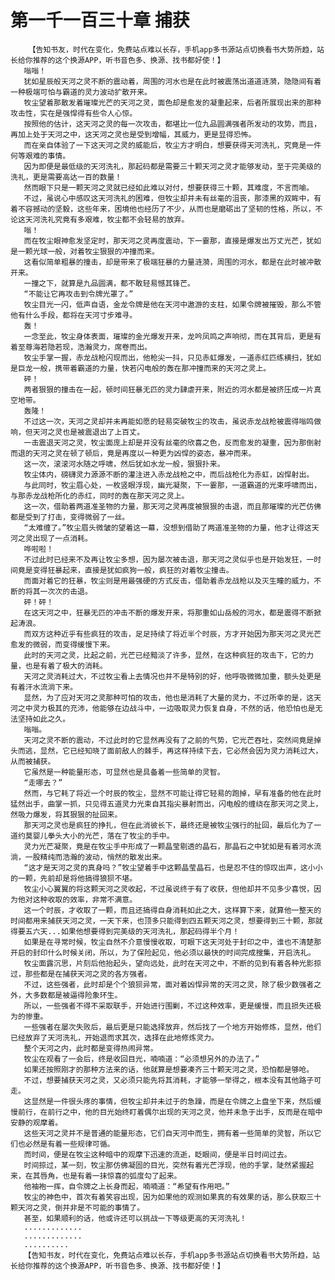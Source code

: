 # 第一千一百三十章 捕获
        【告知书友，时代在变化，免费站点难以长存，手机app多书源站点切换看书大势所趋，站长给你推荐的这个换源APP，听书音色多、换源、找书都好使！】
       嗡嗡！
       犹如星辰般天河之灵不断的震动着，周围的河水也是在此时被震荡出道道涟漪，隐隐间有着一种极端可怕与霸道的灵力波动扩散开来。
       牧尘望着那散发着璀璨光芒的天河之灵，面色却是愈发的凝重起来，后者所展现出来的那种攻击性，实在是强悍得有些令人心惊。
       按照他的估计，这天河之灵的每一次攻击，都堪比一位九品圆满强者所发动的攻势，而且，再加上处于天河之中，这天河之灵也是受到增幅，其威力，更是显得恐怖。
       而在亲自体验了一下这天河之灵的威能后，牧尘方才明白，想要获得天河洗礼，究竟是一件何等艰难的事情。
       因为即便是最低级的天河洗礼，那起码都是需要三十颗天河之灵才能够发动，至于完美级的洗礼，更是需要高达一百的数量！
       然而眼下只是一颗天河之灵就已经如此难以对付，想要获得三十颗，其难度，不言而喻。
       不过，虽说心中感叹这天河洗礼的困难，但牧尘却并未有丝毫的沮丧，那漆黑的双眸中，有着不容撼动的坚毅，这些年来，困境他也经历了不少，从而也是磨砺出了坚韧的性格，所以，不论这天河洗礼究竟有多艰难，牧尘都不会轻易的放弃。
       嗡！
       而在牧尘眼神愈发坚定时，那天河之灵再度震动，下一霎那，直接是爆发出万丈光芒，犹如是一颗光球一般，对着牧尘狠狠的冲撞而来。
       这看似简单粗暴的撞击，却是带来了极端狂暴的力量涟漪，周围的河水，都是在此时被冲散开来。
       一撞之下，就算是九品圆满，都不敢轻易憾其锋芒。
       “不能让它再攻击到令牌光罩了。”
       牧尘目光一闪，低声自语，金龙令牌是他在天河中遨游的支柱，如果令牌被摧毁，那么不管他有什么手段，都将在天河寸步难寻。
       轰！
       一念至此，牧尘身体表面，璀璨的金光爆发开来，龙吟凤鸣之声响彻，而在其背后，更是有着至尊海若隐若现，浩瀚灵力，席卷而出。
       牧尘手掌一握，赤龙战枪闪现而出，他枪尖一抖，只见赤虹爆发，一道赤红匹练横扫，犹如是巨龙一般，携带着霸道的力量，快若闪电般的轰在那冲撞而来的天河之灵上。
       砰！
       两者狠狠的撞击在一起，顿时间狂暴无匹的灵力肆虐开来，附近的河水都是被挤压成一片真空地带。
       轰隆！
       不过这一次，天河之灵却并未再能如愿的轻易突破牧尘的攻击，虽说赤龙战枪被震得嗡鸣做响，但天河之灵也是被震退出了上百丈。
       一击震退天河之灵，牧尘面庞上却是并没有丝毫的欣喜之色，反而愈发的凝重，因为那倒射而退的天河之灵在顿了顿后，竟是再度以一种更为凶悍的姿态，暴冲而来。
       这一次，滚滚河水随之呼啸，然后犹如水龙一般，狠狠扑来。
       牧尘体内，磅礴灵力源源不断的灌注进入赤龙战枪之中，而后战枪化为赤虹，凶悍射出。
       与此同时，牧尘眉心处，一枚竖眼浮现，幽光凝聚，下一霎那，一道霸道的光束呼啸而出，与那赤龙战枪所化的赤红，同时的轰在那天河之灵上。
       这一次，借助着两道准圣物的力量，那天河之灵再度被狠狠的击退，而且那璀璨的光芒仿佛都是受到了打击，变得微弱了一丝。
       “太难缠了。”牧尘眉头微皱的望着这一幕，没想到借助了两道准圣物的力量，他才让得这天河之灵出现了一点消耗。
       哗啦啦！
       不过此时已经来不及再让牧尘多想，因为屡次被击退，那天河之灵似乎也是开始发狂，一时间竟是变得狂暴起来，直接是犹如疯狗一般，疯狂的对着牧尘撞击。
       而面对着它的狂暴，牧尘则是用最强硬的方式反击，借助着赤龙战枪以及灭生瞳的威力，不断的将其一次次的击退。
       砰！砰！
       在这天河之中，狂暴无匹的冲击不断的爆发开来，将那重如山岳般的河水，都是震得不断掀起涛浪。
       而双方这种近乎有些疯狂的攻击，足足持续了将近半个时辰，方才开始因为那天河之灵光芒愈发的微弱，而变得缓慢下来。
       此时的天河之灵，比起之前，光芒已经黯淡了许多，显然，在这种疯狂的攻击下，它的力量，也是有着了极大的消耗。
       天河之灵消耗过大，不过牧尘看上去情况也并不是特别的好，他呼吸微微加重，额头处更是有着汗水流淌下来。
       显然，为了应对天河之灵那种可怕的攻击，他也是消耗了大量的灵力，不过所幸的是，这天河之中灵力极其的充沛，他能够在边战斗中，一边吸取灵力恢复自身，不然的话，他恐怕也是无法坚持如此之久。
       嗡嗡。
       天河之灵不断的震动，不过此时的它显然再没有了之前的气势，它光芒吞吐，突然间竟是掉头而逃，显然，它已经知晓了面前敌人的棘手，再这样持续下去，它必然会因为灵力消耗过大，从而被捕获。
       它虽然是一种能量形态，可显然也是具备着一些简单的灵智。
       “走哪去？”
       然而，与它耗了将近一个时辰的牧尘，显然不可能让得它轻易的跑掉，早有准备的他在此时猛然出手，曲掌一抓，只见得五道灵力光束自其指尖暴射而出，闪电般的缠绕在那天河之灵上，然吸力爆发，将其狠狠的扯回来。
       那天河之灵也是疯狂的挣扎，但在此消彼长下，最终还是被牧尘强行的扯回，最后化为了一道约莫婴儿拳头大小的光芒，落在了牧尘的手中。
       灵力光芒凝聚，竟是在牧尘手中形成了一颗晶莹剔透的晶石，那晶石之中犹如是有着河水流淌，一股精纯而浩瀚的波动，悄然的散发出来。
       “这才是天河之灵的真身吗？”牧尘望着手中这颗晶莹晶石，也是忍不住的惊叹出声，这小小的一颗，先前却是将他搞得狼狈不堪。
       牧尘小心翼翼的将这颗天河之灵收起，不过虽说终于有了收获，但他却并不见多少喜悦，因为他对这种收取的效率，非常不满意。
       这一个时辰，才收取了一颗，而且还搞得自身消耗如此之大，这样算下来，就算他一整天的时间都用来捕获天河之灵，一天下来，也顶多只能得到四五颗天河之灵，想要得到三十颗，那就得要五六天...如果他想要得到完美级的天河洗礼，那起码得半个月！
       如果是在寻常时候，牧尘自然不介意慢慢收取，可眼下这天河处于封印之中，谁也不清楚那开启的封印什么时候关闭，所以，为了保险起见，他必须以最快的时间完成搜集，开启洗礼。
       牧尘面露沉思，片刻后他抬起头，望向远处，此时在天河之中，不断的见到有着各种光影掠过，那些都是在捕获天河之灵的各方强者。
       不过，这些强者，此时却是个个狼狈异常，面对着凶悍异常的天河之灵，除了极少数强者之外，大多数都是被逼得险象环生。
       所以，一些强者不得不采取联手，开始进行围剿，不过这种效率，更是缓慢，而且损失还极为的惨重。
       一些强者在屡次失败后，最后更是只能选择放弃，然后找了一个地方开始修炼，显然，他们已经放弃了天河洗礼，开始退而求其次，选择在此地修炼灵力。
       整个天河之内，此时都是变得热闹异常。
       牧尘在观看了一会后，终是收回目光，喃喃道：“必须想另外的办法了。”
       如果还按照刚才的那种方法来的话，他就算是想要凑齐三十颗天河之灵，恐怕都是够呛。
       不过，想要捕获天河之灵，又必须只能先将其消耗，才能够一举得之，根本没有其他路子可走。
       这显然是一件很头疼的事情，但牧尘却并未过于的急躁，而是在令牌之上盘坐下来，然后缓慢前行，在前行之中，他的目光始终盯着偶尔出现的天河之灵，他并未急于出手，反而是在暗中安静的观摩着。
       这些天河之灵并不是普通的能量形态，它们自天河中而生，拥有着一些简单的灵智，所以它们也必然是有着一些规律可循。
       而时间，便是在牧尘这种暗中的观摩下迅速的流逝，眨眼间，便是半日时间过去。
       时间掠过，某一刻，牧尘那仿佛凝固的目光，突然有着光芒浮现，他的手掌，陡然紧握起来，在其唇角，也是有着一抹惊喜的弧度勾了起来。
       他袖袍一挥，自令牌之上长身而起，喃喃道：“希望有作用吧。”
       牧尘的神色中，首次有着笑容出现，因为如果他的观测如果真的有效果的话，那么获取三十颗天河之灵，倒并非是不可能的事情了。
       甚至，如果顺利的话，他或许还可以挑战一下等级更高的天河洗礼！
       .............
       .............
       ..........
       【告知书友，时代在变化，免费站点难以长存，手机app多书源站点切换看书大势所趋，站长给你推荐的这个换源APP，听书音色多、换源、找书都好使！】